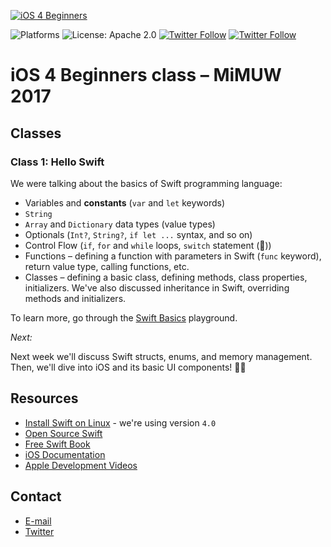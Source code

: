 [![iOS 4 Beginners](https://user-images.githubusercontent.com/1230922/31862042-c045dba0-b737-11e7-98bf-e816ad04ad73.png)](https://github.com/DaftMobile/ios4beginners_2017)

![Platforms](https://img.shields.io/badge/platforms-iOS-blue.svg)
![License: Apache 2.0](https://img.shields.io/badge/License-Apache%202.0-blue.svg)
[![Twitter Follow ](https://img.shields.io/twitter/follow/espadrine.svg?style=social&label=Follow)](https://twitter.com/mdab121)
[![Twitter Follow](https://img.shields.io/twitter/follow/espadrine.svg?style=social&label=Follow)](https://twitter.com/DaftMobile)

# iOS 4 Beginners class – MiMUW 2017


## Classes

### Class 1: Hello Swift

We were talking about the basics of Swift programming language:

- Variables and **constants** (`var` and `let` keywords)
- `String`
- `Array` and `Dictionary` data types (value types)
- Optionals (`Int?`, `String?`, `if let ...` syntax, and so on)
- Control Flow (`if`, `for` and `while` loops, `switch` statement (💪))
- Functions – defining a function with parameters in Swift (`func` keyword), return value type, calling functions, etc.
- Classes – defining a basic class, defining methods, class properties, initializers. We've also discussed inheritance in Swift, overriding methods and initializers.

To learn more, go through the [Swift Basics](./Class%201) playground.

_Next:_

Next week we'll discuss Swift structs, enums, and memory management. Then, we'll dive into iOS and its basic UI components! 📱😁

## Resources

- [Install Swift on Linux](https://swift.org/download/#releases) - we're using version `4.0`
- [Open Source Swift](https://swift.org)
- [Free Swift Book](https://itunes.apple.com/us/book/the-swift-programming-language/id881256329?mt=11)
- [iOS Documentation](https://developer.apple.com/documentation/)
- [Apple Development Videos](https://developer.apple.com/videos/)

## Contact

- [E-mail](mailto:michal.dabrowski+mimuw@daftcode.pl)
- [Twitter](https://twitter.com/mdab121)
